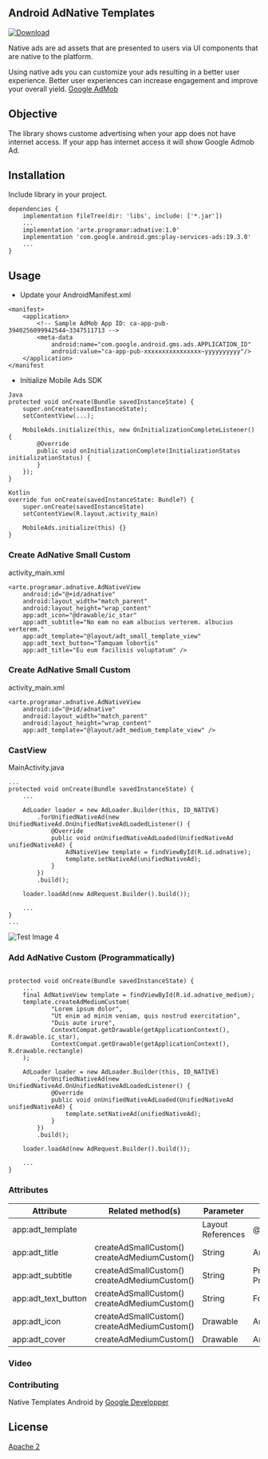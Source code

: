 ## Android AdNative Templates 

[ ![Download](https://api.bintray.com/packages/arteaprogramar/Android/arte.programar.adnative/images/download.svg?version=1.0.3) ](https://bintray.com/arteaprogramar/Android/arte.programar.adnative/1.0.3/link)

Native ads are ad assets that are presented to users via UI components that are native to the platform.

Using native ads you can customize your ads resulting in a better user experience. Better user experiences can increase engagement and improve your overall yield. 
[Google AdMob](https://developers.google.com/admob/android/native/templates)

## Objective

The library shows custome advertising when your app does not have internet access.
If your app has internet access it will show Google Admob Ad.
## Installation

Include library in your project.

```
dependencies {
    implementation fileTree(dir: 'libs', include: ['*.jar'])
    ...
    implementation 'arte.programar:adnative:1.0'
    implementation 'com.google.android.gms:play-services-ads:19.3.0'
    ...
}

```

## Usage

- Update your AndroidManifest.xml
```
<manifest>
    <application>
        <!-- Sample AdMob App ID: ca-app-pub-3940256099942544~3347511713 -->
        <meta-data
            android:name="com.google.android.gms.ads.APPLICATION_ID"
            android:value="ca-app-pub-xxxxxxxxxxxxxxxx~yyyyyyyyyy"/>
    </application>
</manifest
```

- Initialize Mobile Ads SDK

```
Java
protected void onCreate(Bundle savedInstanceState) {
    super.onCreate(savedInstanceState);
    setContentView(...);

    MobileAds.initialize(this, new OnInitializationCompleteListener() {
        @Override
        public void onInitializationComplete(InitializationStatus initializationStatus) {
        }
    });
}

Kotlin
override fun onCreate(savedInstanceState: Bundle?) {
    super.onCreate(savedInstanceState)
    setContentView(R.layout.activity_main)

    MobileAds.initialize(this) {}
}
```

### Create AdNative Small Custom

activity_main.xml
```
<arte.programar.adnative.AdNativeView
    android:id="@+id/adnative"
    android:layout_width="match_parent"
    android:layout_height="wrap_content"
    app:adt_icon="@drawable/ic_star"
    app:adt_subtitle="No eam no eam albucius verterem. albucius verterem."
    app:adt_template="@layout/adt_small_template_view"
    app:adt_text_button="Tamquam lobortis"
    app:adt_title="Eu eum facilisis voluptatum" />
```

### Create AdNative Small Custom

activity_main.xml
```
<arte.programar.adnative.AdNativeView
    android:id="@+id/adnative"
    android:layout_width="match_parent"
    android:layout_height="wrap_content"
    app:adt_template="@layout/adt_medium_template_view" />
```

### CastView 

MainActivity.java 

```
...
protected void onCreate(Bundle savedInstanceState) {
    ...
    
    AdLoader loader = new AdLoader.Builder(this, ID_NATIVE)
        .forUnifiedNativeAd(new UnifiedNativeAd.OnUnifiedNativeAdLoadedListener() {
            @Override
            public void onUnifiedNativeAdLoaded(UnifiedNativeAd unifiedNativeAd) {
                AdNativeView template = findViewById(R.id.adnative);
                template.setNativeAd(unifiedNativeAd);
            }
        })
        .build();
    
    loader.loadAd(new AdRequest.Builder().build());   

    ...
}
...

```

![Test Image 4](ss/1.png)

### Add AdNative Custom (Programmatically)

```

protected void onCreate(Bundle savedInstanceState) {
    ...
    final AdNativeView template = findViewById(R.id.adnative_medium);
    template.createAdMediumCustom(
            "Lorem ipsum dolor",
            "Ut enim ad minim veniam, quis nostrud exercitation",
            "Duis aute irure",
            ContextCompat.getDrawable(getApplicationContext(), R.drawable.ic_star),
            ContextCompat.getDrawable(getApplicationContext(), R.drawable.rectangle)
    );

    AdLoader loader = new AdLoader.Builder(this, ID_NATIVE)
        .forUnifiedNativeAd(new UnifiedNativeAd.OnUnifiedNativeAdLoadedListener() {
            @Override
            public void onUnifiedNativeAdLoaded(UnifiedNativeAd unifiedNativeAd) {
                template.setNativeAd(unifiedNativeAd);
            }
        })
        .build();
    
    loader.loadAd(new AdRequest.Builder().build()); 

    ...
}

```

### Attributes

| Attribute           | Related method(s)        | Parameter          | Default value                     |
|---------------------|--------------------------|--------------------|-----------------------------------|
| app:adt_template    |                          | Layout References  | @layout/adt_small_template_view   |
| app:adt_title       | createAdSmallCustom()  createAdMediumCustom() | String | Arte al Programar        |
| app:adt_subtitle    | createAdSmallCustom()  createAdMediumCustom() | String | Programming is Art. Programming is life. |
| app:adt_text_button | createAdSmallCustom()  createAdMediumCustom() | String | Follow us                |
| app:adt_icon        | createAdSmallCustom()  createAdMediumCustom() | Drawable | Arte al Programar Icon |
| app:adt_cover       | createAdMediumCustom()   | Drawable           | Arte al Programar Cover           |

### Video


### Contributing

Native Templates Android by [Google Developper](https://github.com/googleads/googleads-mobile-android-native-templates)


## License
[Apache 2](https://www.apache.org/licenses/LICENSE-2.0)